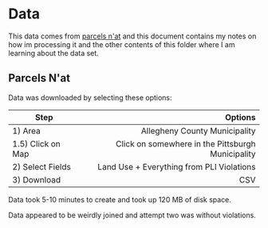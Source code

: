 # Data

This data comes from [parcels n'at](//tools.wprdc.org/parcels-n-at/) and this
document contains my notes on how im processing it and the other contents of
this folder where I am learning about the data set.

## Parcels N'at

Data was downloaded by selecting these options:

|Step|Options|
|-|-:|
|1) Area|Allegheny County Municipality|
|1.5) Click on Map|Click on somewhere in the Pittsburgh Municipality|
|2) Select Fields|Land Use + Everything from PLI Violations|
|3) Download|CSV|

Data took 5-10 minutes to create and took up 120 MB of disk space.

Data appeared to be weirdly joined and attempt two was without violations.
